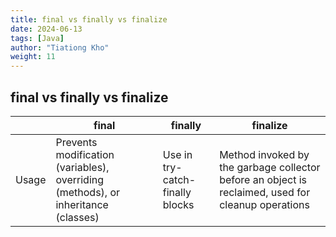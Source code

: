 ```yaml
---
title: final vs finally vs finalize
date: 2024-06-13
tags: [Java]
author: "Tiationg Kho"
weight: 11
---
```


## final vs finally vs finalize

|       | final                                                                             | finally                         | finalize                                                                                           |
| ----- | --------------------------------------------------------------------------------- | ------------------------------- | -------------------------------------------------------------------------------------------------- |
| Usage | Prevents modification (variables), overriding (methods), or inheritance (classes) | Use in try-catch-finally blocks | Method invoked by the garbage collector before an object is reclaimed, used for cleanup operations |
